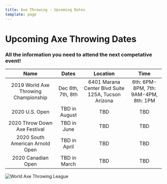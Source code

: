 ```yaml
---
title: Axe Throwing - Upcoming Dates
template: page
---
```


# Upcoming Axe Throwing Dates
### All the information you need to attend the next competative event! 

| Name                               |     Dates        | Location                                           |  Time                                |
| :---------------------------------:|:----------------:|:--------------------------------------------------:| :-----------------------------------:|
|2019 World Axe Throwing Championship| Dec 6th, 7th, 8th | 6401 Marana Center Blvd Suite 125A, Tucson Arizona | 6th: 6PM-8PM, 7th: 9AM-4PM, 8th: 1PM |
|2020 U.S. Open   | TBD in August  | TBD | TBD |
|2020 Throw Down Axe Festival   | TBD in June | TBD | TBD |
|2020 South American Arnold Open  | TBD in April | TBD | TBD |
|2020 Canadian Open  | TBD in March | TBD | TBD |


![World Axe Throwing League](images/watl.png)


